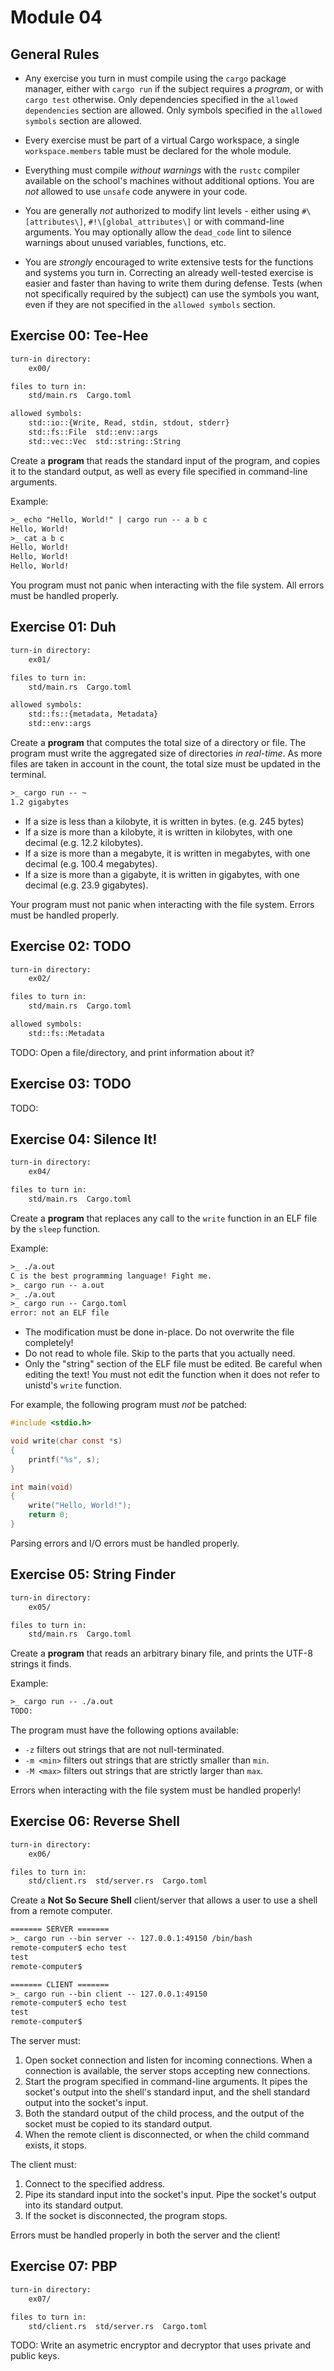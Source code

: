 # Module 04

## General Rules

* Any exercise you turn in must compile using the `cargo` package manager, either with `cargo run`
if the subject requires a *program*, or with `cargo test` otherwise. Only dependencies specified
in the `allowed dependencies` section are allowed. Only symbols specified in the `allowed symbols`
section are allowed.

* Every exercise must be part of a virtual Cargo workspace, a single `workspace.members` table must
be declared for the whole module.

* Everything must compile *without warnings* with the `rustc` compiler available on the school's
machines without additional options.  You are *not* allowed to use `unsafe` code anywere in your
code.

* You are generally *not* authorized to modify lint levels - either using `#\[attributes\]`,
`#!\[global_attributes\]` or with command-line arguments. You may optionally allow the `dead_code`
lint to silence warnings about unused variables, functions, etc.

* You are *strongly* encouraged to write extensive tests for the functions and systems you turn in.
Correcting an already well-tested exercise is easier and faster than having to write them during
defense. Tests (when not specifically required by the subject) can use the symbols you want, even if
they are not specified in the `allowed symbols` section.

## Exercise 00: Tee-Hee

```txt
turn-in directory:
    ex00/

files to turn in:
    std/main.rs  Cargo.toml

allowed symbols:
    std::io::{Write, Read, stdin, stdout, stderr}
    std::fs::File  std::env::args
    std::vec::Vec  std::string::String
```

Create a **program** that reads the standard input of the program, and copies it to the standard
output, as well as every file specified in command-line arguments.

Example:

```txt
>_ echo "Hello, World!" | cargo run -- a b c
Hello, World!
>_ cat a b c
Hello, World!
Hello, World!
Hello, World!
```

You program must not panic when interacting with the file system. All errors must be handled
properly.

## Exercise 01: Duh

```txt
turn-in directory:
    ex01/

files to turn in:
    std/main.rs  Cargo.toml

allowed symbols:
    std::fs::{metadata, Metadata}
    std::env::args
```

Create a **program** that computes the total size of a directory or file. The program must write the
aggregated size of directories *in real-time*. As more files are taken in account in the count,
the total size must be updated in the terminal.

```txt
>_ cargo run -- ~
1.2 gigabytes
```

* If a size is less than a kilobyte, it is written in bytes. (e.g. 245 bytes)
* If a size is more than a kilobyte, it is written in kilobytes, with one decimal (e.g. 12.2
kilobytes).
* If a size is more than a megabyte, it is written in megabytes, with one decimal (e.g. 100.4
megabytes).
* If a size is more than a gigabyte, it is written in gigabytes, with one decimal (e.g. 23.9
gigabytes).

Your program must not panic when interacting with the file system. Errors must be handled properly.

## Exercise 02: TODO

```txt
turn-in directory:
    ex02/

files to turn in:
    std/main.rs  Cargo.toml

allowed symbols:
    std::fs::Metadata
```

TODO: Open a file/directory, and print information about it?

## Exercise 03: TODO

TODO:

## Exercise 04: Silence It!

```txt
turn-in directory:
    ex04/

files to turn in:
    std/main.rs  Cargo.toml
```

Create a **program** that replaces any call to the `write` function in an ELF file by the `sleep`
function.

Example:

```txt
>_ ./a.out
C is the best programming language! Fight me.
>_ cargo run -- a.out
>_ ./a.out
>_ cargo run -- Cargo.toml
error: not an ELF file
```

* The modification must be done in-place. Do not overwrite the file completely!
* Do not read to whole file. Skip to the parts that you actually need.
* Only the "string" section of the ELF file must be edited. Be careful when editing the text! You
must not edit the function when it does not refer to unistd's `write` function.

For example, the following program must *not* be patched:

```c
#include <stdio.h>

void write(char const *s)
{
    printf("%s", s);
}

int main(void)
{
    write("Hello, World!");    
    return 0;
}
```

Parsing errors and I/O errors must be handled properly.

## Exercise 05: String Finder

```txt
turn-in directory:
    ex05/

files to turn in:
    std/main.rs  Cargo.toml
```

Create a **program** that reads an arbitrary binary file, and prints the UTF-8 strings it finds.

Example:

```txt
>_ cargo run -- ./a.out
TODO:
```

The program must have the following options available:

* `-z` filters out strings that are not null-terminated.
* `-m <min>` filters out strings that are strictly smaller than `min`.
* `-M <max>` filters out strings that are strictly larger than `max`.

Errors when interacting with the file system must be handled properly!

## Exercise 06: Reverse Shell

```txt
turn-in directory:
    ex06/

files to turn in:
    std/client.rs  std/server.rs  Cargo.toml
```

Create a **Not So Secure Shell** client/server that allows a user to use a shell from a remote
computer.

```txt
======= SERVER =======
>_ cargo run --bin server -- 127.0.0.1:49150 /bin/bash
remote-computer$ echo test
test
remote-computer$

======= CLIENT =======
>_ cargo run --bin client -- 127.0.0.1:49150
remote-computer$ echo test
test
remote-computer$
```

The server must:

1. Open socket connection and listen for incoming connections. When a connection is available, the
server stops accepting new connections.
2. Start the program specified in command-line arguments. It pipes the socket's output into the
shell's standard input, and the shell standard output into the socket's input.
3. Both the standard output of the child process, and the output of the socket must be copied to
its standard output.
4. When the remote client is disconnected, or when the child command exists, it stops.

The client must:

1. Connect to the specified address.
2. Pipe its standard input into the socket's input. Pipe the socket's output into its standard
output.
3. If the socket is disconnected, the program stops.

Errors must be handled properly in both the server and the client!

## Exercise 07: PBP

```txt
turn-in directory:
    ex07/

files to turn in:
    std/client.rs  std/server.rs  Cargo.toml
```

TODO: Write an asymetric encryptor and decryptor that uses private and public keys.
